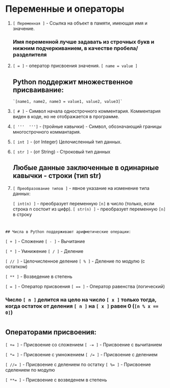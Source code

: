 # Переменные и операторы 

1. `[ Переменная ]` - Ссылка на объект в памяти, имеющая имя и значение.
 
    ### Имя переменной лучше задавать из строчных букв и нижним подчеркиванием, в качестве пробела/разделителя
   
4. `[ = ]` - оператор присвоения значения.
    `[ name = value ]`

    ## Python поддержит множественное присваивание:
       `[name1, name2, name3 = value1, value2, value3]`

5. `[ # ]` - Символ начала однострочного комментария. Комментария виден в коде, но не отображается в программе.

7. `[ '''  ''']` - (тройные кавычки) - Символ, обозначающий границы многострочного коммантария.

8. `[ int ]` - (от Integer) Целочисленный тип данных.

9. `[ str ]` - (от String) - Строковый тип данных

    ## Любые данные заключенные в одинарные кавычки - строки (тип str)

10. `[ Преобразование типов ]` - явное указание на изменение типа данных:
    
    `[ int(n) ]` - преобразует переменную `[n]` в число (только, если строка n состоит из цифр).
    `[ str(n) ]` - преобразует переменную `[n]` в строку
#
    ## Числа в Python поддерживают арифметические операции:

`[ + ]` - Сложение       `[ - ]` - Вычитание

`[ * ]` - Умнижение       `[ / ]` - Деление

`[ // ]` - Целочисленное деление     `[ % ]` - Деление по модулю (с остатком) 

`[ ** ]` - Возведение в степень

`[ = ]` - Оператор присвоения     `[ == ]` - Оператор равенства (логический)

### Число `[ n ]` делится на цело на число `[ x ]` только тогда, когда остаток от деления `[ n ]` на `[ x ]` равен 0 (`[n % x == 0]`)
#  
   ## Операторами присвоения:  
  `[ += ]` - Присвоение со сложением        `[ -= ]` - Присвоение с вычитанием  
  
  `[ *= ]` - Присвоение с умножением        `[ /= ]` - Присвоение с делением  
  
  `[ //= ]` - Присвоение с делением по остатку        `[ %= ]` - Присвоение сделением по модулю  
  
  `[ **= ]` - Присвоение с возведенем в степень



